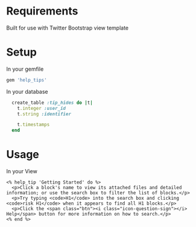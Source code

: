 # Requirements 

Built for use with Twitter Bootstrap view template

# Setup

In your gemfile

```ruby
gem 'help_tips'
```
In your database
```ruby
  create_table :tip_hides do |t|
    t.integer :user_id
    t.string :identifier

    t.timestamps
  end
```


# Usage

In your View
```erb
<% help_tip 'Getting Started' do %>
  <p>Click a block's name to view its attached files and detailed information; or use the search box to filter the list of blocks.</p>
  <p>Try typing <code>H1</code> into the search box and clicking <code>risk H1</code> when it appears to find all H1 blocks.</p>
  <p>Click the <span class="btn"><i class="icon-question-sign"></i> Help</span> button for more information on how to search.</p>
<% end %>
```